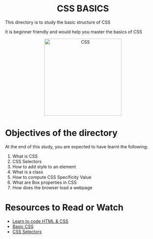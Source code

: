 <center> <h1>CSS BASICS</h1> </center>
<P>This directory is to study the basic structure of CSS</P>
<P>It is beginner friendly and would help you master the basics of CSS</P>

<center> <img src="https://upload.wikimedia.org/wikipedia/commons/d/d5/CSS3_logo_and_wordmark.svg" width="250" height="250" alt="CSS"> </center>

<h1> Objectives of the directory </h1>
<p>At the end of this study, you are expected to have learnt the following: </p>
<ol>
	<li>What is CSS</li>
	<li>CSS Selectors</li>
	<li>How to add style to an element</li>
	<li>What is a class</li>
	<li>How to compute CSS Specificity Value</li>
	<li>What are Box properties in CSS</li>
	<li>How does the browser load a webpage</li>
</ol>

<h1> Resources to Read or Watch </h1>
<ul>
	<li> <a href="https://learn.shayhowe.com/html-css/" target="_blank">Learn to code HTML & CSS</a></li>
	<li> <a href="https://edu.gcfglobal.org/en/basic-css/" target="_blank">Basic CSS</a></li>
	<li> <a href="https://developer.mozilla.org/en-US/docs/Learn/CSS/Building_blocks/Selectors" target="_blank">CSS Selectors</a></li>
</ul>
